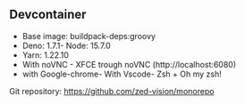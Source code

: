 ## Devcontainer

- Base image: buildpack-deps:groovy
- Deno: 1.7.1- Node: 15.7.0
- Yarn: 1.22.10
- With noVNC - XFCE trough noVNC (http://localhost:6080)
- with Google-chrome- With Vscode- Zsh + Oh my zsh!

Git repository: https://github.com/zed-vision/monorepo
